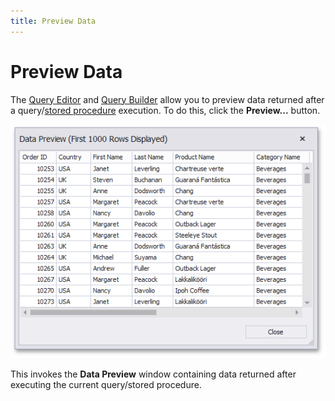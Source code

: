 ```yaml
---
title: Preview Data
---
```

# Preview Data
The [Query Editor](using-the-query-editor.md) and [Query Builder](using-the-query-builder.md) allow you to preview data returned after a query/[stored procedure](stored-procedures.md) execution. To do this, click the **Preview...** button.

![DataPreviewDialog_CustomSQLWithParameter](../../../images/img118185.png)

This invokes the **Data Preview** window containing data returned after executing the current query/stored procedure.